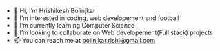 - 👋 Hi, I’m Hrishikesh Bolinjkar
- 👀 I’m interested in coding, web developement and football
- 🌱 I’m currently learning Computer Science
- 💞️ I’m looking to collaborate on Web developement(Full stack) projects
- 📫 You can reach me at bolinjkar.rishi@gmail.com

<!---
r7sh7/r7sh7 is a ✨ special ✨ repository because its `README.md` (this file) appears on your GitHub profile.
You can click the Preview link to take a look at your changes.
--->
